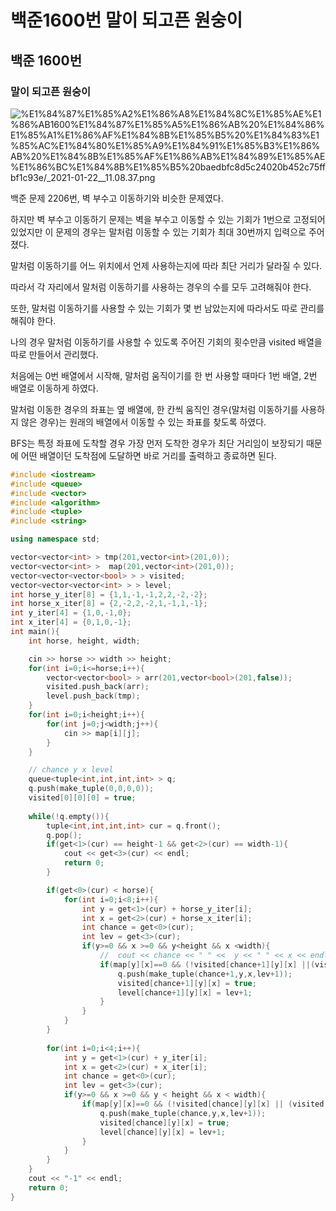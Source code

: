 # 백준1600번 말이 되고픈 원숭이

## 백준 1600번

### 말이 되고픈 원숭이

![%E1%84%87%E1%85%A2%E1%86%A8%E1%84%8C%E1%85%AE%E1%86%AB1600%E1%84%87%E1%85%A5%E1%86%AB%20%E1%84%86%E1%85%A1%E1%86%AF%E1%84%8B%E1%85%B5%20%E1%84%83%E1%85%AC%E1%84%80%E1%85%A9%E1%84%91%E1%85%B3%E1%86%AB%20%E1%84%8B%E1%85%AF%E1%86%AB%E1%84%89%E1%85%AE%E1%86%BC%E1%84%8B%E1%85%B5%20baedbfc8d5c24020b452c75ffbf1c93e/_2021-01-22__11.08.37.png](%E1%84%87%E1%85%A2%E1%86%A8%E1%84%8C%E1%85%AE%E1%86%AB1600%E1%84%87%E1%85%A5%E1%86%AB%20%E1%84%86%E1%85%A1%E1%86%AF%E1%84%8B%E1%85%B5%20%E1%84%83%E1%85%AC%E1%84%80%E1%85%A9%E1%84%91%E1%85%B3%E1%86%AB%20%E1%84%8B%E1%85%AF%E1%86%AB%E1%84%89%E1%85%AE%E1%86%BC%E1%84%8B%E1%85%B5%20baedbfc8d5c24020b452c75ffbf1c93e/_2021-01-22__11.08.37.png)

백준 문제 2206번, 벽 부수고 이동하기와 비슷한 문제였다. 

하지만 벽 부수고 이동하기 문제는 벽을 부수고 이동할 수 있는 기회가 1번으로 고정되어 있었지만 이 문제의 경우는 말처럼 이동할 수 있는 기회가 최대 30번까지 입력으로 주어졌다. 

말처럼 이동하기를 어느 위치에서 언제 사용하는지에 따라 최단 거리가 달라질 수 있다. 

따라서 각 자리에서 말처럼 이동하기를 사용하는 경우의 수를 모두 고려해줘야 한다. 

또한, 말처럼 이동하기를 사용할 수 있는 기회가 몇 번 남았는지에 따라서도 따로 관리를 해줘야 한다. 

나의 경우 말처럼 이동하기를 사용할 수 있도록 주어진 기회의 횟수만큼 visited 배열을 따로 만들어서 관리했다. 

처음에는 0번 배열에서 시작해, 말처럼 움직이기를 한 번 사용할 때마다 1번 배열, 2번 배열로 이동하게 하였다. 

말처럼 이동한 경우의 좌표는 옆 배열에, 한 칸씩 움직인 경우(말처럼 이동하기를 사용하지 않은 경우)는 원래의 배열에서 이동할 수 있는 좌표를 찾도록 하였다. 

BFS는 특정 좌표에 도착할 경우 가장 먼저 도착한 경우가 최단 거리임이 보장되기 때문에 어떤 배열이던 도착점에 도달하면 바로 거리를 출력하고 종료하면 된다. 

```cpp
#include <iostream>
#include <queue>
#include <vector>
#include <algorithm>
#include <tuple>
#include <string>

using namespace std;

vector<vector<int> > tmp(201,vector<int>(201,0));
vector<vector<int> >  map(201,vector<int>(201,0));
vector<vector<vector<bool> > > visited;
vector<vector<vector<int> > > level;
int horse_y_iter[8] = {1,1,-1,-1,2,2,-2,-2};
int horse_x_iter[8] = {2,-2,2,-2,1,-1,1,-1};
int y_iter[4] = {1,0,-1,0};
int x_iter[4] = {0,1,0,-1};
int main(){
    int horse, height, width;

    cin >> horse >> width >> height;
    for(int i=0;i<=horse;i++){
        vector<vector<bool> > arr(201,vector<bool>(201,false));
        visited.push_back(arr);
        level.push_back(tmp);
    }
    for(int i=0;i<height;i++){
        for(int j=0;j<width;j++){
            cin >> map[i][j];
        }
    }

    // chance y x level
    queue<tuple<int,int,int,int> > q; 
    q.push(make_tuple(0,0,0,0));
    visited[0][0][0] = true;
    
    while(!q.empty()){
        tuple<int,int,int,int> cur = q.front();
        q.pop();
        if(get<1>(cur) == height-1 && get<2>(cur) == width-1){
            cout << get<3>(cur) << endl;
            return 0;
        }

        if(get<0>(cur) < horse){ 
            for(int i=0;i<8;i++){
                int y = get<1>(cur) + horse_y_iter[i];
                int x = get<2>(cur) + horse_x_iter[i];
                int chance = get<0>(cur);
                int lev = get<3>(cur); 
                if(y>=0 && x >=0 && y<height && x <width){
                    //  cout << chance << " " <<  y << " " << x << endl;
                    if(map[y][x]==0 && (!visited[chance+1][y][x] ||(visited[chance+1][y][x] && level[chance+1][y][x]>lev+1))){
                        q.push(make_tuple(chance+1,y,x,lev+1));
                        visited[chance+1][y][x] = true;
                        level[chance+1][y][x] = lev+1;
                    }
                }
            }
        }
        
        for(int i=0;i<4;i++){
            int y = get<1>(cur) + y_iter[i];
            int x = get<2>(cur) + x_iter[i];
            int chance = get<0>(cur);
            int lev = get<3>(cur);
            if(y>=0 && x >=0 && y < height && x < width){
                if(map[y][x]==0 && (!visited[chance][y][x] || (visited[chance][y][x] && level[chance][y][x] > lev+1))){
                    q.push(make_tuple(chance,y,x,lev+1));
                    visited[chance][y][x] = true;
                    level[chance][y][x] = lev+1;
                }
            }
        }
    }
    cout << "-1" << endl;
    return 0;
}
```